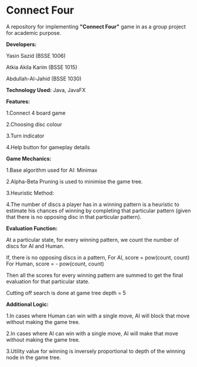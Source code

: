 # Connect Four

A repository for implementing **"Connect Four"** game in as a group project for academic purpose.

**Developers:**

Yasin Sazid (BSSE 1006)

Atkia Akila Karim (BSSE 1015)

Abdullah-Al-Jahid (BSSE 1030)

**Technology Used:** Java, JavaFX

**Features:**

1.Connect 4 board game

2.Choosing disc colour

3.Turn indicator

4.Help button for gameplay details

**Game Mechanics:**

1.Base algorithm used for AI: Minimax

2.Alpha-Beta Pruning is used to minimise the game tree.

3.Heuristic Method:

4.The number of discs a player has in a winning pattern is a heuristic to estimate his chances of winning by completing that particular pattern (given that     there is no opposing disc in that particular pattern).

**Evaluation Function:**

At a particular state, for every winning pattern, we count the number of discs for AI and Human.

If, there is no opposing discs in a pattern,
For AI, score = pow(count, count)
For Human, score = - pow(count, count)

Then all the scores for every winning pattern are summed to get the final evaluation for that particular state.

Cutting off search is done at game tree depth = 5

**Additional Logic:**

1.In cases where Human can win with a single move, AI will block that move without making the game tree.

2.In cases where AI can win with a single move, AI will make that move without making the game tree.

3.Utility value for winning is inversely proportional to depth of the winning node in the game tree.



